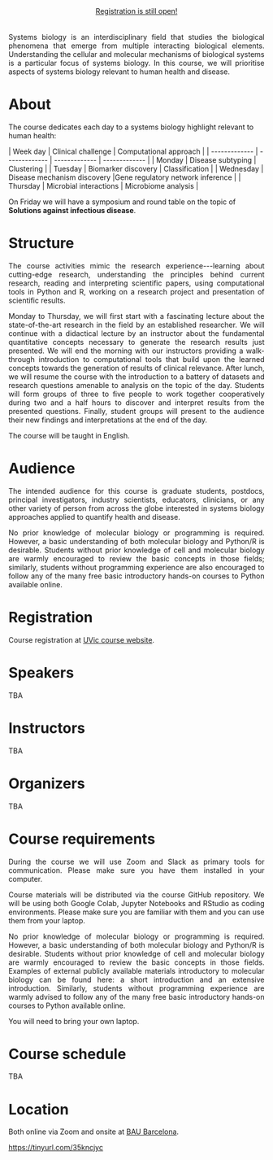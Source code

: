 <div align="center">
<a href="https://tinyurl.com/5sznepef" target="_blank">Registration is still open!</a>
</div> <br/> <br/>

<div align="justify">
Systems biology is an interdisciplinary field that studies the biological phenomena that emerge from multiple interacting biological elements.
Understanding the cellular and molecular mechanisms of biological systems is a particular focus of systems biology.
In this course, we will prioritise aspects of systems biology relevant to human health and disease.
</div>

# About
The course dedicates each day to a systems biology highlight relevant to human health:

| Week day      | Clinical challenge | Computational approach |
| ------------- | ------------- | ------------- | ------------- |
| Monday  | Disease subtyping  | Clustering |
| Tuesday  | Biomarker discovery | Classification |
| Wednesday  | Disease mechanism discovery  |Gene regulatory network inference |
| Thursday  | Microbial interactions  | Microbiome analysis |

On Friday we will have a symposium and round table on the topic of __Solutions against infectious disease__.

# Structure
<div align="justify">
The course activities mimic the research experience---learning about cutting-edge research, understanding the principles behind current research, reading and interpreting scientific papers, using computational tools in Python and R, working on a research project and presentation of scientific results.

Monday to Thursday, we will first start with a fascinating lecture about the state-of-the-art research in the field by an established researcher.
We will continue with a didactical lecture by an instructor about the fundamental quantitative concepts necessary to generate the research results just presented.
We will end the morning with our instructors providing a walk-through introduction to computational tools that build upon the learned concepts towards the generation of results of clinical relevance.
After lunch, we will resume the course with the introduction to a battery of datasets and research questions amenable to analysis on the topic of the day.
Students will form groups of three to five people to work together cooperatively during two and a half hours to discover and interpret results from the presented questions.
Finally, student groups will present to the audience their new findings and interpretations at the end of the day.

The course will be taught in English.
</div>

# Audience
<div align="justify">
The intended audience for this course is graduate students, postdocs, principal investigators, industry scientists, educators, clinicians, or any other variety of person from across the globe interested in systems biology approaches applied to quantify health and disease.

No prior knowledge of molecular biology or programming is required.
However, a basic understanding of both molecular biology and Python/R is desirable.
Students without prior knowledge of cell and molecular biology are warmly encouraged to review the basic concepts in those fields; similarly, students without programming experience are also encouraged to follow any of the many free basic introductory hands-on courses to Python available online.
</div>

# Registration
Course registration at <a href="https://tinyurl.com/5sznepef" target="_blank">UVic course website</a>.

# Speakers
TBA

# Instructors
TBA

# Organizers
TBA

# Course requirements
<div align="justify">
During the course we will use Zoom and Slack as primary tools for communication. Please make sure you have them installed in your computer.

Course materials will be distributed via the course GitHub repository.
We will be using both Google Colab, Jupyter Notebooks and RStudio as coding environments.
Please make sure you are familiar with them and you can use them from your laptop.

No prior knowledge of molecular biology or programming is required.
However, a basic understanding of both molecular biology and Python/R is desirable.
Students without prior knowledge of cell and molecular biology are warmly encouraged to review the basic concepts in those fields.
Examples of external publicly available materials introductory to molecular biology can be found here: a short introduction and an extensive introduction. Similarly, students without programming experience are warmly advised to follow any of the many free basic introductory hands-on courses to Python available online.  

You will need to bring your own laptop.
</div>

# Course schedule
TBA

# Location
<div align="justify">
Both online via Zoom and onsite at <a href="https://tinyurl.com/5sznepef" target="_blank">BAU Barcelona</a>.
</div>

https://tinyurl.com/35kncjyc
